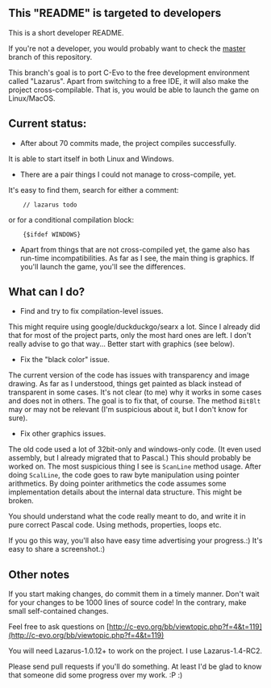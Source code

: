 This "README" is targeted to developers
----

This is a short developer README.

If you're not a developer,
you would probably want to check the [master](../../tree/master) branch
of this repository.

This branch's goal is to port C-Evo
to the free development environment called "Lazarus".
Apart from switching to a free IDE,
it will also make the project cross-compilable.
That is, you would be able to launch the game on Linux/MacOS.


Current status:
----

* After about 70 commits made, the project compiles successfully.

It is able to start itself in both Linux and Windows.

* There are a pair things I could not manage to cross-compile, yet.

It's easy to find them, search for either a comment:

```
    // lazarus todo
```

or for a conditional compilation block:

```
    {$ifdef WINDOWS}
```

* Apart from things that are not cross-compiled yet,
the game also has run-time incompatibilities.
As far as I see, the main thing is graphics.
If you'll launch the game, you'll see the differences.


What can I do?
----

* Find and try to fix compilation-level issues.

This might require using google/duckduckgo/searx a lot.
Since I already did that for most of the project parts,
only the most hard ones are left.
I don't really advise to go that way...
Better start with graphics (see below).

* Fix the "black color" issue.

The current version of the code has issues with transparency
and image drawing. As far as I understood,
things get painted as black instead of transparent in some cases.
It's not clear (to me) why it works in some cases and does not in others.
The goal is to fix that, of course.
The method `BitBlt` may or may not be relevant
(I'm suspicious about it, but I don't know for sure).

* Fix other graphics issues.

The old code used a lot of 32bit-only and windows-only code.
(It even used assembly, but I already migrated that to Pascal.)
This should probably be worked on.
The most suspicious thing I see is `ScanLine` method usage.
After doing `ScalLine`, the code goes to raw byte manipulation using pointer arithmetics.
By doing pointer arithmetics the code assumes some implementation details
about the internal data structure. This might be broken.

You should understand what the code really meant to do,
and write it in pure correct Pascal code. Using methods, properties, loops etc.

If you go this way, you'll also have easy time advertising your progress.:)
It's easy to share a screenshot.:)


Other notes
----

If you start making changes, do commit them in a timely manner.
Don't wait for your changes to be 1000 lines of source code!
In the contrary, make small self-contained changes.

Feel free to ask questions on  [http://c-evo.org/bb/viewtopic.php?f=4&t=119](http://c-evo.org/bb/viewtopic.php?f=4&t=119)

You will need Lazarus-1.0.12+ to work on the project. I use Lazarus-1.4-RC2.

Please send pull requests if you'll do something. At least I'd be glad to know that someone did some progress over my work. :P :)
